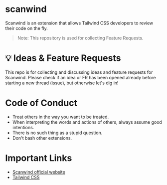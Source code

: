 # scanwind

Scanwind is an extension that allows Tailwind CSS developers to review their code on the fly. 

> Note: This repository is used for collecting Feature Requests.

# 💡 Ideas & Feature Requests
This repo is for collecting and discussing ideas and feature requests for Scanwind. Please check if an idea or FR has been opened already before starting a new thread (issue), but otherwise let's dig in!

# Code of Conduct
* Treat others in the way you want to be treated.
* When interpreting the words and actions of others, always assume good intentions.
* There is no such thing as a stupid question.
* Don't bash other extensions.

# Important Links
* [Scanwind official website](https://scanwind.dev)
* [Tailwind CSS](https://tailwindcss.com/)
